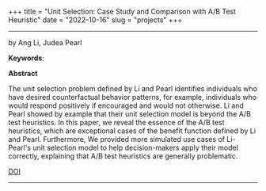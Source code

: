 +++
title = "Unit Selection: Case Study and Comparison with A/B Test Heuristic"
date = "2022-10-16"
slug = "projects"
+++

___

by  Ang Li, Judea Pearl

**Keywords**:  

**Abstract**

The unit selection problem defined by Li and Pearl identifies individuals who have desired counterfactual behavior patterns, for example, individuals who would respond positively if encouraged and would not otherwise. Li and Pearl showed by example that their unit selection model is beyond the A/B test heuristics. In this paper, we reveal the essence of the A/B test heuristics, which are exceptional cases of the benefit function defined by Li and Pearl. Furthermore, We provided more simulated use cases of Li-Pearl's unit selection model to help decision-makers apply their model correctly, explaining that A/B test heuristics are generally problematic.
 

[DOI](https://https://doi.org/10.48550/arXiv.2210.05030)
___